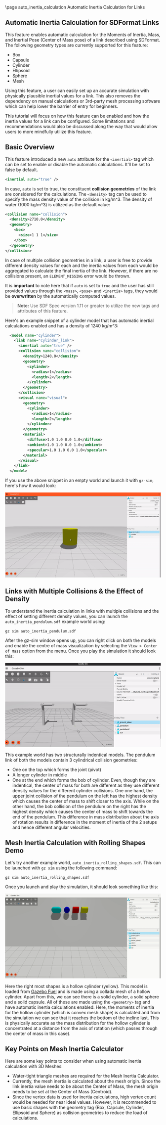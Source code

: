 \page auto_inertia_calculation Automatic Inertia Calculation for Links

## Automatic Inertia Calculation for SDFormat Links

This feature enables automatic calculation for the Moments of Inertia, Mass, and
Inertial Pose (Center of Mass pose) of a link described using SDFormat. The following
geometry types are currently supported for this feature:
 * Box
 * Capsule
 * Cylinder
 * Ellipsoid
 * Sphere
 * Mesh

Using this feature, a user can easily set up an accurate simulation with physically
plausible inertial values for a link. This also removes the dependency on manual calculations
or 3rd-party mesh processing software which can help lower the barrier of entry for beginners.

This tutorial will focus on how this feature can be enabled and how the
inertia values for a link can be configured. Some limitations and recommendations
would also be discussed along the way that would allow users to more mindfully utilize this feature.

## Basic Overview

This feature introduced a new `auto` attribute for the `<inertial>` tag which can be set
 to enable or disable the automatic calculations. It'll be set to false by default.

```xml
<inertial auto="true" />
```

In case, `auto` is set to true, the constituent **collision geometries** of the link are
considered for the calculations. The `<density>` tag can be used to specify
the mass density value of the collision in kg/m^3. The density of water (1000 kg/m^3) is
utilized as the default value:

```xml
<collision name="collision">
  <density>2710.0</density>
  <geometry>
    <box>
      <size>1 1 1</size>
    </box>
  </geometry>
</collision>
```

In case of multiple collision geometries in a link, a user is free to provide different
density values for each and the inertia values from each would be aggregated to calculate
the final inertia of the link. However, if there are no collisions present,
an `ELEMENT_MISSING` error would be thrown.

It is **important** to note here that if `auto` is set to `true` and the user has
still provided values through the `<mass>`, `<pose>` and `<inertia>` tags, they
would be **overwritten** by the automatically computed values.

>**Note:** Use SDF Spec version 1.11 or greater to utilize the new tags and attributes
of this feature.

Here's an example snippet of a cylinder model that has automatic inertial calculations
enabled and has a density of 1240 kg/m^3:

```xml
  <model name="cylinder">
    <link name="cylinder_link">
      <inertial auto="true" />
      <collision name="collision">
        <density>1240.0</density>
        <geometry>
          <cylinder>
            <radius>1</radius>
            <length>2</length>
          </cylinder>
        </geometry>
      </collision>
      <visual name="visual">
        <geometry>
          <cylinder>
            <radius>1</radius>
            <length>2</length>
          </cylinder>
        </geometry>
        <material>
          <diffuse>1.0 1.0 0.0 1.0</diffuse>
          <ambient>1.0 1.0 0.0 1.0</ambient>
          <specular>1.0 1.0 0.0 1.0</specular>
        </material>
      </visual>
    </link>
  </model>
```

If you use the above snippet in an empty world and launch it with `gz-sim`, here's
how it would look:

![Cylinder](files/auto_inertia/cylinder_inertia_demo.gif)

## Links with Multiple Collisions & the Effect of Density

To understand the inertia calculation in links with multiple collisions and the
effect of setting different density values, you can launch the `auto_inertia_pendulum.sdf`
example world using:

```bash
gz sim auto_inertia_pendulum.sdf
```

After the gz-sim window opens up, you can right click on both the models and enable
the centre of mass visualization by selecting the `View > Center of Mass` option from
the menu. Once you play the simulation it should look this:

![Pendulum](files/auto_inertia/auto_inertia_pendulum.gif)

This example world has two structurally indentical models. The pendulum link of both
the models contain 3 cylindrical collision geometries:
 - One on the top which forms the joint (pivot)
 - A longer cylinder in middle
 - One at the end which forms the bob of
cylinder.
Even, though they are indentical, the center of mass for both are different
as they use different density values for the different cylinder collisions. One one
hand, the upper joint collision of the pendulum on the left has the highest density
which causes the center of mass to shift closer to the axis. While on the other hand,
the bob collision of the pendulum on the right has the highest density which causes
the center of mass to shift towards the end of the pendulum.
This difference in mass distribution about the axis of rotation results in difference
in the moment of inertia of the 2 setups and hence different angular velocities.

## Mesh Inertia Calculation with Rolling Shapes Demo

Let's try another example world, `auto_inertia_rolling_shapes.sdf`. This can be
launched with `gz sim` using the following command:

```bash
gz sim auto_inertia_rolling_shapes.sdf
```

Once you launch and play the simulation, it should look something like this:

![Rolling](files/auto_inertia/rolling_inertia_demo.gif)

Here the right most shapes is a hollow cylinder (yellow). This model is loaded from
[Gazebo Fuel](https://app.gazebosim.org/jasmeetsingh/fuel/models/Hollow%20Cylinder)
and is made using a collada mesh of a hollow cylinder. Apart from this, we can
see there is a solid cylinder, a solid sphere and a solid capsule. All of these are
made using the `<geometry>` tag and have automatic inertia calculations enabled.
Here, the moments of inertia for the hollow cylinder (which is convex mesh shape) is
calculated and from the simulation we can see that it reaches the bottom of the
incline last. This is physically accurate as the mass distribution for the hollow
cylinder is concentrated at a distance from the axis of rotation (which passes through
the center of mass in this case).

## Key Points on Mesh Inertia Calculator

Here are some key points to consider when using automatic inertia calculation with 3D Meshes:
 * Water-tight triangle meshes are required for the Mesh Inertia Calculator.
 * Currently, the mesh inertia is calculated about the mesh origin. Since the link
 inertia value needs to be about the Center of Mass, the mesh origin needs to be set
 at the Center of Mass (Centroid).
 * Since the vertex data is used for inertia calculations, high vertex count would be
 needed for near ideal values. However, it is recommended to use basic shapes with the
 geometry tag (Box, Capsule, Cylinder, Ellipsoid and Sphere) as collision geometries to
 reduce the load of calculations.
